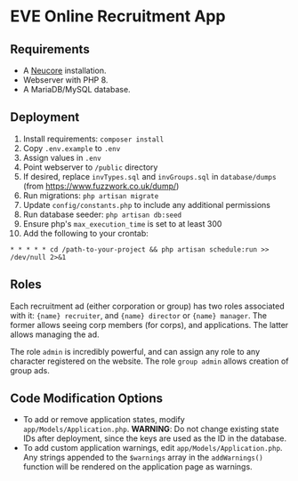# EVE Online Recruitment App

## Requirements
- A [Neucore](https://github.com/tkhamez/neucore) installation.
- Webserver with PHP 8.
- A MariaDB/MySQL database.

## Deployment
1. Install requirements: `composer install`
1. Copy `.env.example` to `.env`
1. Assign values in `.env`
1. Point webserver to `/public` directory
1. If desired, replace `invTypes.sql` and `invGroups.sql` in `database/dumps` (from https://www.fuzzwork.co.uk/dump/)
1. Run migrations: `php artisan migrate`
1. Update `config/constants.php` to include any additional permissions
1. Run database seeder: `php artisan db:seed`
1. Ensure php's `max_execution_time` is set to at least 300
1. Add the following to your crontab:

```* * * * * cd /path-to-your-project && php artisan schedule:run >> /dev/null 2>&1```

## Roles
Each recruitment ad (either corporation or group) has two roles associated with it: `{name} recruiter`, and `{name}
director` or `{name} manager`. The former allows seeing corp members (for corps), and applications. The latter 
allows managing the ad.

The role `admin` is incredibly powerful, and can assign any role to any character registered on the website.
The role `group admin` allows creation of group ads.

## Code Modification Options
* To add or remove application states, modify `app/Models/Application.php`. **WARNING**: Do not change existing state
  IDs after deployment, since the keys are used as the ID in the database.
* To add custom application warnings, edit `app/Models/Application.php`. Any strings appended to the `$warnings` array
  in the `addWarnings()` function will be rendered on the application page as warnings.
